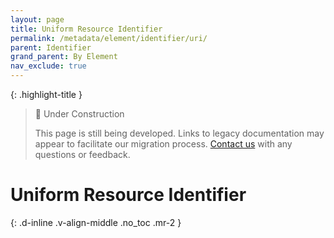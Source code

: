 ```yaml
---
layout: page
title: Uniform Resource Identifier
permalink: /metadata/element/identifier/uri/
parent: Identifier
grand_parent: By Element
nav_exclude: true
---
```


{: .highlight-title }
> 🚧 Under Construction
>
> This page is still being developed. Links to legacy documentation may appear to facilitate our migration process. [Contact us](/metadata-documentation/contact/) with any questions or feedback.

# Uniform Resource Identifier
{: .d-inline .v-align-middle .no_toc .mr-2 }